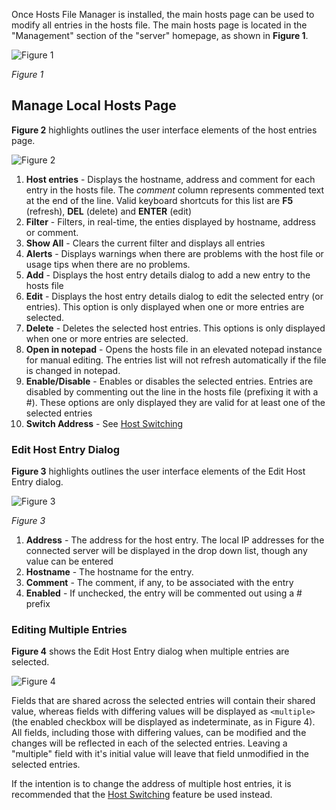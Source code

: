 Once Hosts File Manager is installed, the main hosts page can be used to modify all entries in the hosts file. The main hosts page is located in the "Management" section of the "server" homepage, as shown in **Figure 1**.

![Figure 1](Editing%20Host%20Entries_home-icon.png)

_Figure 1_

## Manage Local Hosts Page

**Figure 2** highlights outlines the user interface elements of the host entries page.

![Figure 2](Editing%20Host%20Entries_hosts-home-elements.png)

1. **Host entries** - Displays the hostname, address and comment for each entry in the hosts file. The _comment_ column represents commented text at the end of the line. Valid keyboard shortcuts for this list are **F5** (refresh), **DEL** (delete) and **ENTER** (edit)
1. **Filter** - Filters, in real-time, the enties displayed by hostname, address or comment.
1. **Show All** - Clears the current filter and displays all entries
1. **Alerts** - Displays warnings when there are problems with the host file or usage tips when there are no problems.
1. **Add** - Displays the host entry details dialog to add a new entry to the hosts file
1. **Edit** - Displays the host entry details dialog to edit the selected entry (or entries). This option is only displayed when one or more entries are selected.
1. **Delete** - Deletes the selected host entries. This options is only displayed when one or more entries are selected.
1. **Open in notepad** - Opens the hosts file in an elevated notepad instance for manual editing. The entries list will not refresh automatically if the file is changed in notepad.
1. **Enable/Disable** - Enables or disables the selected entries. Entries are disabled by commenting out the line in the hosts file (prefixing it with a #). These options are only displayed they are valid for at least one of the selected entries
1. **Switch Address** - See [Host Switching](Host%20Switching.md)

### Edit Host Entry Dialog

**Figure 3** highlights outlines the user interface elements of the Edit Host Entry dialog.

![Figure 3](Editing%20Host%20Entries_hosts-edit-elements.png)

_Figure 3_

1. **Address** - The address for the host entry. The local IP addresses for the connected server will be displayed in the drop down list, though any value can be entered
1. **Hostname** - The hostname for the entry.
1. **Comment** - The comment, if any, to be associated with the entry
1. **Enabled** - If unchecked, the entry will be commented out using a # prefix

### Editing Multiple Entries

**Figure 4** shows the Edit Host Entry dialog when multiple entries are selected.

![Figure 4](Editing%20Host%20Entries_hosts-edit-multiple.png)

Fields that are shared across the selected entries will contain their shared value, whereas fields with differing values will be displayed as `<multiple>` (the enabled checkbox will be displayed as indeterminate, as in Figure 4). All fields, including those with differing values, can be modified and the changes will be reflected in each of the selected entries. Leaving a "multiple" field with it's initial value will leave that field unmodified in the selected entries.

If the intention is to change the address of multiple host entries, it is recommended that the [Host Switching](Host%20Switching.md) feature be used instead.
